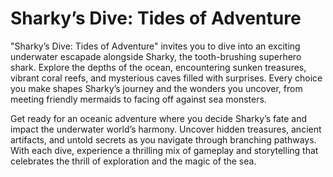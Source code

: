 # Sharky’s Dive: Tides of Adventure

"Sharky’s Dive: Tides of Adventure" invites you to dive into an exciting underwater escapade alongside Sharky, the tooth-brushing superhero shark. Explore the depths of the ocean, encountering sunken treasures, vibrant coral reefs, and mysterious caves filled with surprises. Every choice you make shapes Sharky’s journey and the wonders you uncover, from meeting friendly mermaids to facing off against sea monsters.

Get ready for an oceanic adventure where you decide Sharky’s fate and impact the underwater world’s harmony. Uncover hidden treasures, ancient artifacts, and untold secrets as you navigate through branching pathways. With each dive, experience a thrilling mix of gameplay and storytelling that celebrates the thrill of exploration and the magic of the sea.
